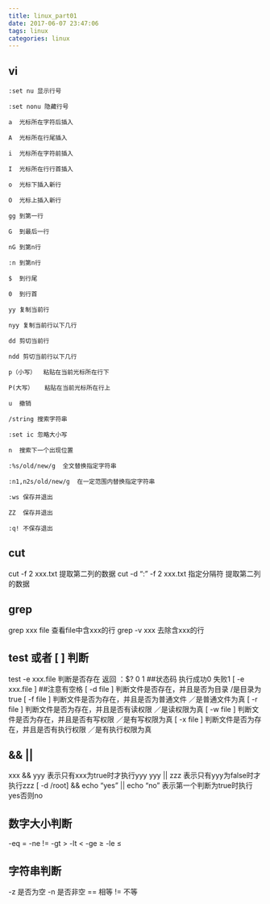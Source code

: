 ```yaml
---
title: linux_part01
date: 2017-06-07 23:47:06
tags: linux
categories: linux 
---
```


## vi

<!-- more -->

```
:set nu 显示行号

:set nonu 隐藏行号

a  光标所在字符后插入

A  光标所在行尾插入

i  光标所在字符前插入

I  光标所在行行首插入

o  光标下插入新行

O  光标上插入新行

gg 到第一行

G  到最后一行

nG 到第n行

:n 到第n行

$  到行尾

0  到行首

yy 复制当前行

nyy 复制当前行以下几行

dd 剪切当前行

ndd 剪切当前行以下几行

p（小写）  粘贴在当前光标所在行下

P(大写）   粘贴在当前光标所在行上

u  撤销

/string 搜索字符串

:set ic 忽略大小写

n  搜索下一个出现位置

:%s/old/new/g  全文替换指定字符串

:n1,n2s/old/new/g  在一定范围内替换指定字符串

:ws 保存并退出

ZZ  保存并退出

:q! 不保存退出

```



## cut 
cut -f 2 xxx.txt 提取第二列的数据
cut -d “:” -f 2 xxx.txt 指定分隔符 提取第二列的数据
## grep
grep xxx file 查看file中含xxx的行
grep -v xxx 去除含xxx的行
## test 或者 [  ] 判断
test -e xxx.file 判断是否存在 返回 ：$? 0 1   ##状态码 执行成功0 失败1
[ -e xxx.file ]  ##注意有空格
[ -d file ] 判断文件是否存在，并且是否为目录  /是目录为true
[ -f file ] 判断文件是否为存在，并且是否为普通文件 ／是普通文件为真
[ -r file ] 判断文件是否为存在，并且是否有读权限 ／是读权限为真
[ -w file ] 判断文件是否为存在，并且是否有写权限 ／是有写权限为真
[ -x file ] 判断文件是否为存在，并且是否有执行权限 ／是有执行权限为真
## && || 
xxx && yyy    表示只有xxx为true时才执行yyy
yyy || zzz     表示只有yyy为false时才执行zzz
[ -d /root] && echo “yes” || echo “no”     表示第一个判断为true时执行yes否则no
## 数字大小判断
-eq    =
-ne    !=
-gt     >
-lt      <
-ge    ≥
-le     ≤
## 字符串判断
-z  是否为空
-n  是否非空
==  相等
!=  不等

